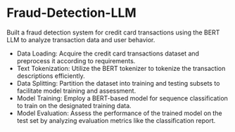 # Fraud-Detection-LLM

Built a fraud detection system for credit card transactions using the BERT LLM to analyze transaction data and user behavior.
- Data Loading: Acquire the credit card transactions dataset and preprocess it according to requirements.
- Text Tokenization: Utilize the BERT tokenizer to tokenize the transaction descriptions efficiently.
- Data Splitting: Partition the dataset into training and testing subsets to facilitate model training and assessment.
- Model Training: Employ a BERT-based model for sequence classification to train on the designated training data.
- Model Evaluation: Assess the performance of the trained model on the test set by analyzing evaluation metrics like the classification report.
